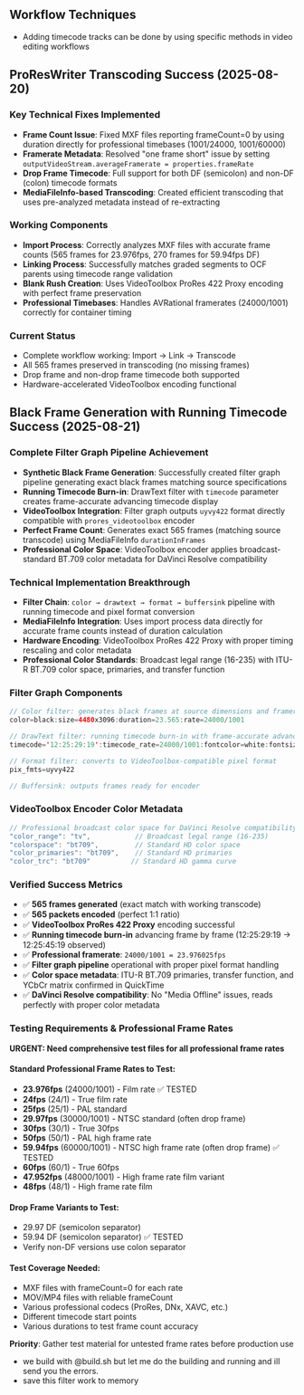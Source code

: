 ## Workflow Techniques

- Adding timecode tracks can be done by using specific methods in video editing workflows

## ProResWriter Transcoding Success (2025-08-20)

### Key Technical Fixes Implemented
- **Frame Count Issue**: Fixed MXF files reporting frameCount=0 by using duration directly for professional timebases (1001/24000, 1001/60000)
- **Framerate Metadata**: Resolved "one frame short" issue by setting `outputVideoStream.averageFramerate = properties.frameRate` 
- **Drop Frame Timecode**: Full support for both DF (semicolon) and non-DF (colon) timecode formats
- **MediaFileInfo-based Transcoding**: Created efficient transcoding that uses pre-analyzed metadata instead of re-extracting

### Working Components
- **Import Process**: Correctly analyzes MXF files with accurate frame counts (565 frames for 23.976fps, 270 frames for 59.94fps DF)
- **Linking Process**: Successfully matches graded segments to OCF parents using timecode range validation
- **Blank Rush Creation**: Uses VideoToolbox ProRes 422 Proxy encoding with perfect frame preservation
- **Professional Timebases**: Handles AVRational framerates (24000/1001) correctly for container timing

### Current Status
- Complete workflow working: Import → Link → Transcode
- All 565 frames preserved in transcoding (no missing frames)
- Drop frame and non-drop frame timecode both supported
- Hardware-accelerated VideoToolbox encoding functional

## Black Frame Generation with Running Timecode Success (2025-08-21)

### Complete Filter Graph Pipeline Achievement
- **Synthetic Black Frame Generation**: Successfully created filter graph pipeline generating exact black frames matching source specifications
- **Running Timecode Burn-in**: DrawText filter with `timecode` parameter creates frame-accurate advancing timecode display
- **VideoToolbox Integration**: Filter graph outputs `uyvy422` format directly compatible with `prores_videotoolbox` encoder
- **Perfect Frame Count**: Generates exact 565 frames (matching source transcode) using MediaFileInfo `durationInFrames`
- **Professional Color Space**: VideoToolbox encoder applies broadcast-standard BT.709 color metadata for DaVinci Resolve compatibility

### Technical Implementation Breakthrough
- **Filter Chain**: `color → drawtext → format → buffersink` pipeline with running timecode and pixel format conversion
- **MediaFileInfo Integration**: Uses import process data directly for accurate frame counts instead of duration calculation
- **Hardware Encoding**: VideoToolbox ProRes 422 Proxy with proper timing rescaling and color metadata
- **Professional Color Standards**: Broadcast legal range (16-235) with ITU-R BT.709 color space, primaries, and transfer function

### Filter Graph Components
```swift
// Color filter: generates black frames at source dimensions and framerate
color=black:size=4480x3096:duration=23.565:rate=24000/1001

// DrawText filter: running timecode burn-in with frame-accurate advance
timecode='12:25:29:19':timecode_rate=24000/1001:fontcolor=white:fontsize=64:x=50:y=150

// Format filter: converts to VideoToolbox-compatible pixel format  
pix_fmts=uyvy422

// Buffersink: outputs frames ready for encoder
```

### VideoToolbox Encoder Color Metadata
```swift
// Professional broadcast color space for DaVinci Resolve compatibility
"color_range": "tv",           // Broadcast legal range (16-235)
"colorspace": "bt709",         // Standard HD color space
"color_primaries": "bt709",    // Standard HD primaries  
"color_trc": "bt709"          // Standard HD gamma curve
```

### Verified Success Metrics
- ✅ **565 frames generated** (exact match with working transcode)
- ✅ **565 packets encoded** (perfect 1:1 ratio)
- ✅ **VideoToolbox ProRes 422 Proxy** encoding successful
- ✅ **Running timecode burn-in** advancing frame by frame (12:25:29:19 → 12:25:45:19 observed)
- ✅ **Professional framerate**: `24000/1001 = 23.976025fps`
- ✅ **Filter graph pipeline** operational with proper pixel format handling
- ✅ **Color space metadata**: ITU-R BT.709 primaries, transfer function, and YCbCr matrix confirmed in QuickTime
- ✅ **DaVinci Resolve compatibility**: No "Media Offline" issues, reads perfectly with proper color metadata

### Testing Requirements & Professional Frame Rates
**URGENT: Need comprehensive test files for all professional frame rates**

#### Standard Professional Frame Rates to Test:
- **23.976fps** (24000/1001) - Film rate ✅ TESTED
- **24fps** (24/1) - True film rate
- **25fps** (25/1) - PAL standard 
- **29.97fps** (30000/1001) - NTSC standard (often drop frame)
- **30fps** (30/1) - True 30fps
- **50fps** (50/1) - PAL high frame rate
- **59.94fps** (60000/1001) - NTSC high frame rate (often drop frame) ✅ TESTED
- **60fps** (60/1) - True 60fps
- **47.952fps** (48000/1001) - High frame rate film variant
- **48fps** (48/1) - High frame rate film

#### Drop Frame Variants to Test:
- 29.97 DF (semicolon separator)
- 59.94 DF (semicolon separator) ✅ TESTED
- Verify non-DF versions use colon separator

#### Test Coverage Needed:
- MXF files with frameCount=0 for each rate
- MOV/MP4 files with reliable frameCount 
- Various professional codecs (ProRes, DNx, XAVC, etc.)
- Different timecode start points
- Various durations to test frame count accuracy

**Priority**: Gather test material for untested frame rates before production use
- we build with @build.sh but let me do the building and running and ill send you the errors.
- save this filter work  to memory